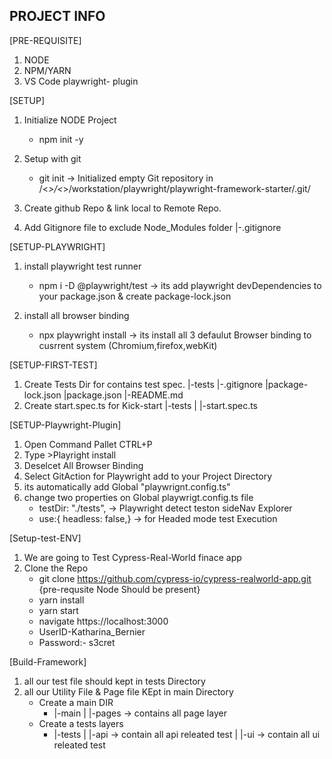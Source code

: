 ## PROJECT INFO

[PRE-REQUISITE]

1. NODE
2. NPM/YARN
3. VS Code playwright- plugin

[SETUP]

1. Initialize NODE Project

   - npm init -y

2. Setup with git

   - git init -> Initialized empty Git repository in /<_>/<_>/workstation/playwright/playwright-framework-starter/.git/

3. Create github Repo & link local to Remote Repo.

4. Add Gitignore file to exclude Node_Modules folder
   |-.gitignore

[SETUP-PLAYWRIGHT]

1. install playwright test runner

   - npm i -D @playwright/test -> its add playwright devDependencies to your package.json & create package-lock.json

2. install all browser binding
   - npx playwright install -> its install all 3 defaulut Browser binding to cusrrent system (Chromium,firefox,webKit)

[SETUP-FIRST-TEST]

1. Create Tests Dir for contains test spec.
   |-tests
   |-.gitignore
   |package-lock.json
   |package.json
   |-README.md
2. Create start.spec.ts for Kick-start
   |-tests
   | |-start.spec.ts

[SETUP-Playwright-Plugin]

1. Open Command Pallet CTRL+P
2. Type >Playright install
3. Deselcet All Browser Binding
4. Select GitAction for Playwright add to your Project Directory
5. its automatically add Global "playwrignt.config.ts"
6. change two properties on Global playwrigt.config.ts file
   - testDir: "./tests", -> Playwright detect teston sideNav Explorer
   - use:{ headless: false,} -> for Headed mode test Execution

[Setup-test-ENV]

1. We are going to Test Cypress-Real-World finace app
2. Clone the Repo
   - git clone https://github.com/cypress-io/cypress-realworld-app.git {pre-requsite Node Should be present}
   - yarn install
   - yarn start
   - navigate https://localhost:3000
   - UserID-Katharina_Bernier
   - Password:- s3cret

[Build-Framework]

1. all our test file should kept in tests Directory
2. all our Utility File & Page file KEpt in main Directory
   - Create a main DIR
     - |-main
       | |-pages -> contains all page layer
   - Create a tests layers
     - |-tests
       | |-api -> contain all api releated test
       | |-ui -> contain all ui releated test
